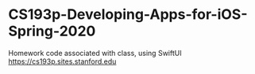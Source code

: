 # CS193p-Developing-Apps-for-iOS-Spring-2020

Homework code associated with class, using SwiftUI
https://cs193p.sites.stanford.edu

